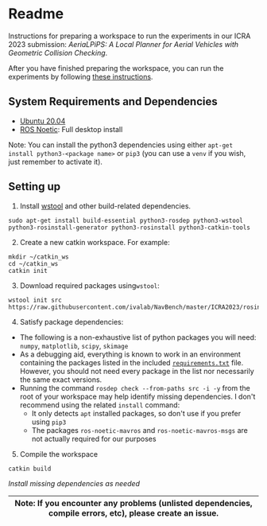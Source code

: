# Readme
Instructions for preparing a workspace to run the experiments in our ICRA 2023 submission: _AeriaLPiPS: A Local Planner for Aerial Vehicles with Geometric Collision
Checking_.

After you have finished preparing the workspace, you can run the experiments by following [these instructions](https://github.com/ivaros/aerial_pips).

## System Requirements and Dependencies
- [Ubuntu 20.04](http://releases.ubuntu.com/20.04/)
- [ROS Noetic](http://wiki.ros.org/noetic/): Full desktop install

Note: You can install the python3 dependencies using either `apt-get install python3-<package name>` or `pip3` (you can use a `venv` if you wish, just remember to activate it).

## Setting up

1. Install [wstool](http://wiki.ros.org/wstool) and other build-related dependencies.
```
sudo apt-get install build-essential python3-rosdep python3-wstool python3-rosinstall-generator python3-rosinstall python3-catkin-tools
```

2. Create a new catkin workspace. For example:
```
mkdir ~/catkin_ws
cd ~/catkin_ws
catkin init
```

3. Download required packages using`wstool`:
```
wstool init src https://raw.githubusercontent.com/ivalab/NavBench/master/ICRA2023/rosinstall 
```

4. Satisfy package dependencies:
- The following is a non-exhaustive list of python packages you will need: `numpy`, `matplotlib`, `scipy`, `skimage`
- As a debugging aid, everything is known to work in an environment containing the packages listed in the included [`requirements.txt`](https://raw.githubusercontent.com/ivalab/NavBench/master/ICRA2023/requirements.txt) file. However, you should not need every package in the list nor necessarily the same exact versions.
- Running the command `rosdep check --from-paths src -i -y` from the root of your workspace may help identify missing dependencies. I don't recommend using the related `install` command:
  - It only detects `apt` installed packages, so don't use if you prefer using `pip3`
  - The packages `ros-noetic-mavros` and `ros-noetic-mavros-msgs` are not actually required for our purposes

5. Compile the workspace
```
catkin build
```
_Install missing dependencies as needed_


| Note: If you encounter any problems (unlisted dependencies, compile errors, etc), please create an issue. |
| --- |
